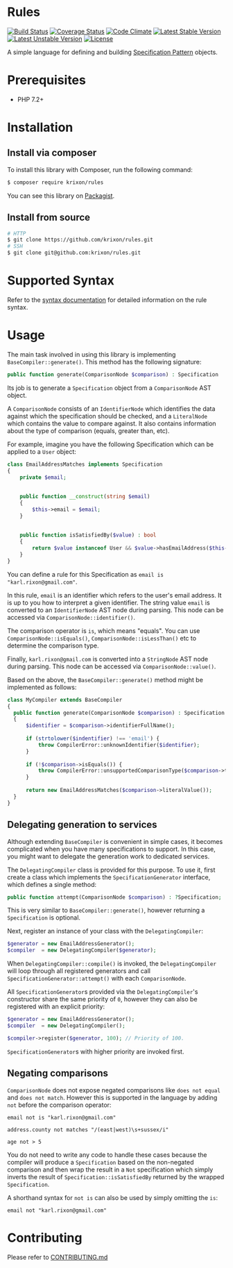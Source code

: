 Rules
=====

[![Build Status](https://travis-ci.org/krixon/rules.svg?branch=master)](https://travis-ci.org/krixon/rules)
[![Coverage Status](https://coveralls.io/repos/github/krixon/rules/badge.svg?branch=master)](https://coveralls.io/github/krixon/rules?branch=master)
[![Code Climate](https://codeclimate.com/github/krixon/rules/badges/gpa.svg)](https://codeclimate.com/github/krixon/rules)
[![Latest Stable Version](https://poser.pugx.org/krixon/rules/v/stable)](https://packagist.org/packages/krixon/rules)
[![Latest Unstable Version](https://poser.pugx.org/krixon/rules/v/unstable)](https://packagist.org/packages/krixon/rules)
[![License](https://poser.pugx.org/krixon/rules/license)](https://packagist.org/packages/krixon/rules)

A simple language for defining and building [Specification Pattern](https://en.wikipedia.org/wiki/Specification_pattern) objects.

# Prerequisites

- PHP 7.2+

# Installation
## Install via composer

To install this library with Composer, run the following command:

```sh
$ composer require krixon/rules
```

You can see this library on [Packagist](https://packagist.org/packages/krixon/rules).

## Install from source

```sh
# HTTP
$ git clone https://github.com/krixon/rules.git
# SSH
$ git clone git@github.com:krixon/rules.git
```

# Supported Syntax

Refer to the [syntax documentation](./docs/syntax.md) for detailed information on the rule syntax.

# Usage

The main task involved in using this library is implementing `BaseCompiler::generate()`. This method has the following
signature:

```php
public function generate(ComparisonNode $comparison) : Specification
```

Its job is to generate a `Specification` object from a `ComparisonNode` AST object.

A `ComparisonNode` consists of an `IdentifierNode` which identifies the data against which the specification should
be checked, and a `LiteralNode` which contains the value to compare against. It also contains information about
the type of comparison (equals, greater than, etc).

For example, imagine you have the following Specification which can be applied to a `User` object:

```php
class EmailAddressMatches implements Specification
{
    private $email;
    
    
    public function __construct(string $email)
    {
        $this->email = $email;
    }
    
    
    public function isSatisfiedBy($value) : bool
    {
        return $value instanceof User && $value->hasEmailAddress($this->email);
    }
}
```

You can define a rule for this Specification as `email is "karl.rixon@gmail.com"`.

In this rule, `email` is an identifier which refers to the user's email address. It is up to you how to interpret a
given identifier. The string value `email` is converted to an `IdentifierNode` AST node during parsing. This node can
be accessed via `ComparisonNode::identifier()`.

The comparison operator is `is`, which means "equals". You can use `ComparisonNode::isEquals()`, 
`ComparisonNode::isLessThan()` etc to determine the comparison type.

Finally, `karl.rixon@gmail.com` is converted into a `StringNode` AST node during parsing. This node can be accessed
via `ComparisonNode::value()`.

Based on the above, the `BaseCompiler::generate()` method might be implemented as follows:

```php
class MyCompiler extends BaseCompiler
{
  public function generate(ComparisonNode $comparison) : Specification
  {
      $identifier = $comparison->identifierFullName();
      
      if (strtolower($indentifier) !== 'email') {
          throw CompilerError::unknownIdentifier($identifier);
      }
      
      if (!$comparison->isEquals()) {
          throw CompilerError::unsupportedComparisonType($comparison->type(), $identifier);
      }
  
      return new EmailAddressMatches($comparison->literalValue());
  }
}
```

## Delegating generation to services

Although extending `BaseCompiler` is convenient in simple cases, it becomes complicated when you have many
specifications to support. In this case, you might want to delegate the generation work to dedicated services.

The `DelegatingCompiler` class is provided for this purpose. To use it, first create a class which implements the
`SpecificationGenerator` interface, which defines a single method:

```php
public function attempt(ComparisonNode $comparison) : ?Specification;
```

This is very similar to `BaseCompiler::generate()`, however returning a `Specification` is optional.

Next, register an instance of your class with the `DelegatingCompiler`:

```php
$generator = new EmailAddressGenerator();
$compiler  = new DelegatingCompiler($generator);
```

When `DelegatingCompiler::compile()` is invoked, the `DelegatingCompiler` will loop through all registered generators
and call `SpecificationGenerator::attempt()` with each `ComparisonNode`.

All `SpecificationGenerator`s provided via the `DelegatingCompiler`'s constructor share the same priority of `0`,
however they can also be registered with an explicit priority:

```php
$generator = new EmailAddressGenerator();
$compiler  = new DelegatingCompiler();

$compiler->register($generator, 100); // Priority of 100.
```

`SpecificationGenerator`s with higher priority are invoked first.

## Negating comparisons

`ComparisonNode` does not expose negated comparisons like `does not equal` and `does not match`. However this is
supported in the language by adding `not` before the comparison operator:

```
email not is "karl.rixon@gmail.com"
```
```
address.county not matches "/(east|west)\s+sussex/i"
```
```
age not > 5
```

You do not need to write any code to handle these cases because the compiler will produce a `Specification` based on
the non-negated comparison and then wrap the result in a `Not` specification which simply inverts the result of
`Specification::isSatisfiedBy` returned by the wrapped `Specification`.

A shorthand syntax for `not is` can also be used by simply omitting the `is`:

```
email not "karl.rixon@gmail.com"
```

# Contributing

Please refer to [CONTRIBUTING.md](./CONTRIBUTING.md)